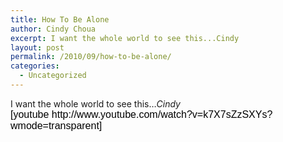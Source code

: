 ```yaml
---
title: How To Be Alone
author: Cindy Choua
excerpt: I want the whole world to see this...Cindy
layout: post
permalink: /2010/09/how-to-be-alone/
categories:
  - Uncategorized
---
```

<div>
  I want the whole world to see this&#8230;<em>Cindy</em>
</div>

<div style="font-family:arial, helvetica, sans-serif;font-size:12pt;color:#000000;">
  <div>
    <span>[youtube http://www.youtube.com/watch?v=k7X7sZzSXYs?wmode=transparent]</span>
  </div>
</div>